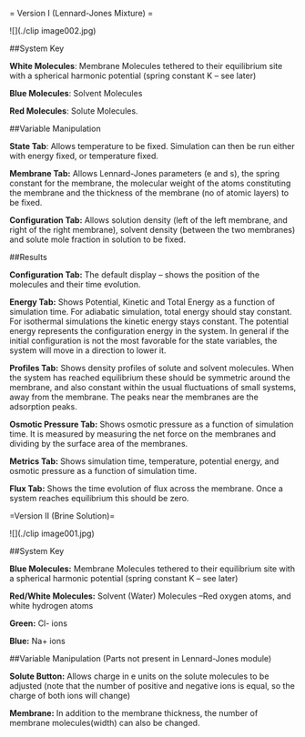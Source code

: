 

= Version I (Lennard-Jones Mixture) =

![](./clip image002.jpg)

##System Key

**White Molecules**:  Membrane Molecules tethered to their equilibrium site with a spherical harmonic potential (spring constant K – see later)

**Blue Molecules**:   Solvent Molecules

**Red Molecules**: Solute Molecules.

##Variable Manipulation

**State Tab**: Allows temperature to be fixed. Simulation can then be run either with energy fixed, or temperature fixed.

**Membrane Tab:** Allows Lennard-Jones parameters (e and s), the spring constant for the membrane, the molecular weight of the atoms constituting the membrane and the thickness of the membrane (no of atomic layers) to be fixed.

**Configuration Tab:**  Allows solution density (left of the left membrane, and right of the right membrane), solvent density (between the two membranes) and solute mole fraction in solution to be fixed.

##Results

**Configuration Tab:**  The default display – shows the position of the molecules and their time evolution.

**Energy Tab:** Shows Potential, Kinetic and Total Energy as a function of simulation time. For adiabatic simulation, total energy should stay constant. For isothermal simulations the kinetic energy stays constant. The potential energy represents the configuration energy in the system. In general if the initial configuration is not the most favorable for the state variables, the system will move in a direction to lower it.

**Profiles Tab:**  Shows density profiles of solute and solvent molecules. When the system has reached equilibrium these should be symmetric around the membrane, and also constant
within the usual fluctuations of small systems, away from the membrane. The peaks near the membranes are the adsorption peaks.

**Osmotic Pressure Tab:**  Shows osmotic pressure as a function of simulation time. It is measured by measuring the net force on the membranes and dividing by the surface area of the membranes.

**Metrics Tab:**  Shows simulation time, temperature, potential energy, and osmotic pressure as a function of simulation time.

**Flux Tab:**  Shows the time evolution of flux across the membrane. Once a system reaches equilibrium this should be zero.
 
=Version II (Brine Solution)=

![](./clip image001.jpg)

##System Key

**Blue Molecules:**  Membrane Molecules tethered to their equilibrium site with a spherical harmonic potential (spring constant K – see later)

**Red/White Molecules:**   Solvent (Water) Molecules –Red oxygen atoms, and white hydrogen atoms

**Green:**  Cl- ions

**Blue:** Na+ ions
 
##Variable Manipulation
(Parts not present in Lennard-Jones module)

**Solute Button:** Allows charge in e units on the solute molecules to be adjusted (note that the number of positive and negative ions is equal, so the charge of both ions will change)

**Membrane:**  In addition to the membrane thickness, the number of membrane molecules(width) can also be changed.